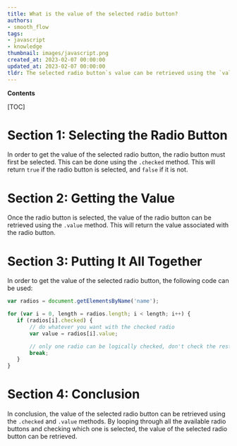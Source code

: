 ```yaml
---
title: What is the value of the selected radio button?
authors:
- smooth_flow
tags:
- javascript
- knowledge
thumbnail: images/javascript.png
created_at: 2023-02-07 00:00:00
updated_at: 2023-02-07 00:00:00
tldr: The selected radio button`s value can be retrieved using the `value` property of the radio button element.
---
```


**Contents**

[TOC]

# Section 1: Selecting the Radio Button

In order to get the value of the selected radio button, the radio button must first be selected. This can be done using the `.checked` method. This will return `true` if the radio button is selected, and `false` if it is not.

# Section 2: Getting the Value

Once the radio button is selected, the value of the radio button can be retrieved using the `.value` method. This will return the value associated with the radio button.

# Section 3: Putting It All Together

In order to get the value of the selected radio button, the following code can be used:

```javascript
var radios = document.getElementsByName('name');

for (var i = 0, length = radios.length; i < length; i++) {
   if (radios[i].checked) {
       // do whatever you want with the checked radio
       var value = radios[i].value;

       // only one radio can be logically checked, don't check the rest
       break;
   }
}
```

# Section 4: Conclusion

In conclusion, the value of the selected radio button can be retrieved using the `.checked` and `.value` methods. By looping through all the available radio buttons and checking which one is selected, the value of the selected radio button can be retrieved.

